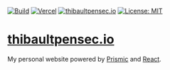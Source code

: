 [![Build](https://github.com/tibus29/thibaultpensec.io/actions/workflows/build.yml/badge.svg?branch=main)](https://github.com/tibus29/thibaultpensec.io/actions/workflows/build.yml)
[![Vercel](https://vercelbadge.vercel.app/api/tibus29/thibaultpensec.io)](https://vercel.com/tibus29/thibaultpensec)
[![thibaultpensec.io](https://img.shields.io/website-up-down-green-red/http/shields.io.svg)](https://thibaultpensec.io)
[![License: MIT](https://img.shields.io/badge/License-MIT-yellow.svg)](https://opensource.org/licenses/MIT)
# [thibaultpensec.io](https://thibaultpensec.io)
My personal website powered by [Prismic](https://prismic.io) and [React](https://github.com/facebook/react).
